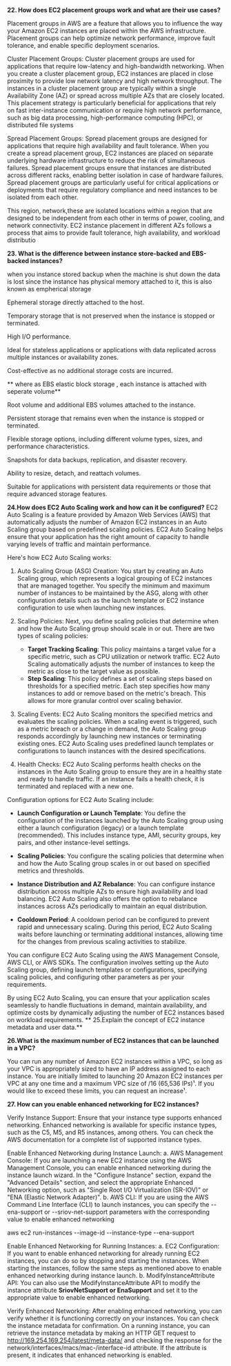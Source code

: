 
**22. How does EC2 placement groups work and what are their use cases?**

Placement groups in AWS are a feature that allows you to influence the way your Amazon EC2 instances are placed within the AWS infrastructure. Placement groups can help optimize network performance, improve fault tolerance, and enable specific deployment scenarios.

Cluster Placement Groups: Cluster placement groups are used for applications that require low-latency and high-bandwidth networking. When you create a cluster placement group, EC2 instances are placed in close proximity to provide low network latency and high network throughput. The instances in a cluster placement group are typically within a single Availability Zone (AZ) or spread across multiple AZs that are closely located. This placement strategy is particularly beneficial for applications that rely on fast inter-instance communication or require high network performance, such as big data processing, high-performance computing (HPC), or distributed file systems


Spread Placement Groups: Spread placement groups are designed for applications that require high availability and fault tolerance. When you create a spread placement group, EC2 instances are placed on separate underlying hardware infrastructure to reduce the risk of simultaneous failures. Spread placement groups ensure that instances are distributed across different racks, enabling better isolation in case of hardware failures. Spread placement groups are particularly useful for critical applications or deployments that require regulatory compliance and need instances to be isolated from each other.


This region, network,these are isolated locations within a region that are designed to be independent from each other in terms of power, cooling, and network connectivity. EC2 instance placement in different AZs follows a process that aims to provide fault tolerance, high availability, and workload distributio


**23. What is the difference between instance store-backed and EBS-backed instances?**

when you instance stored backup when the machine is shut down the data is  lost since the instance has physical memory attached to it, this is also known as empherical storage


Ephemeral storage directly attached to the host.

Temporary storage that is not preserved when the instance is stopped or terminated.

High I/O performance.

Ideal for stateless applications or applications with data replicated across multiple instances or availability zones.

Cost-effective as no additional storage costs are incurred.

**
where as EBS elastic block storage , each instance is attached with seperate volume**

Root volume and additional EBS volumes attached to the instance.

Persistent storage that remains even when the instance is stopped or terminated.

Flexible storage options, including different volume types, sizes, and performance characteristics.

Snapshots for data backups, replication, and disaster recovery.

Ability to resize, detach, and reattach volumes.

Suitable for applications with persistent data requirements or those that require advanced storage features.


**24.How does EC2 Auto Scaling work and how can it be configured?**
EC2 Auto Scaling is a feature provided by Amazon Web Services (AWS) that automatically adjusts the number of Amazon EC2 instances in an Auto Scaling group based on predefined scaling policies. EC2 Auto Scaling helps ensure that your application has the right amount of capacity to handle varying levels of traffic and maintain performance.

Here's how EC2 Auto Scaling works:

1. Auto Scaling Group (ASG) Creation: You start by creating an Auto Scaling group, which represents a logical grouping of EC2 instances that are managed together. You specify the minimum and maximum number of instances to be maintained by the ASG, along with other configuration details such as the launch template or EC2 instance configuration to use when launching new instances.

2. Scaling Policies: Next, you define scaling policies that determine when and how the Auto Scaling group should scale in or out. There are two types of scaling policies:
   - **Target Tracking Scaling**: This policy maintains a target value for a specific metric, such as CPU utilization or network traffic. EC2 Auto Scaling automatically adjusts the number of instances to keep the metric as close to the target value as possible.
   - **Step Scaling**: This policy defines a set of scaling steps based on thresholds for a specified metric. Each step specifies how many instances to add or remove based on the metric's breach. This allows for more granular control over scaling behavior.

3. Scaling Events: EC2 Auto Scaling monitors the specified metrics and evaluates the scaling policies. When a scaling event is triggered, such as a metric breach or a change in demand, the Auto Scaling group responds accordingly by launching new instances or terminating existing ones. EC2 Auto Scaling uses predefined launch templates or configurations to launch instances with the desired specifications.

4. Health Checks: EC2 Auto Scaling performs health checks on the instances in the Auto Scaling group to ensure they are in a healthy state and ready to handle traffic. If an instance fails a health check, it is terminated and replaced with a new one.

Configuration options for EC2 Auto Scaling include:

- **Launch Configuration or Launch Template**: You define the configuration of the instances launched by the Auto Scaling group using either a launch configuration (legacy) or a launch template (recommended). This includes instance type, AMI, security groups, key pairs, and other instance-level settings.

- **Scaling Policies**: You configure the scaling policies that determine when and how the Auto Scaling group scales in or out based on specified metrics and thresholds.

- **Instance Distribution and AZ Rebalance**: You can configure instance distribution across multiple AZs to ensure high availability and load balancing. EC2 Auto Scaling also offers the option to rebalance instances across AZs periodically to maintain an equal distribution.

- **Cooldown Period**: A cooldown period can be configured to prevent rapid and unnecessary scaling. During this period, EC2 Auto Scaling waits before launching or terminating additional instances, allowing time for the changes from previous scaling activities to stabilize.

You can configure EC2 Auto Scaling using the AWS Management Console, AWS CLI, or AWS SDKs. The configuration involves setting up the Auto Scaling group, defining launch templates or configurations, specifying scaling policies, and configuring other parameters as per your requirements.

By using EC2 Auto Scaling, you can ensure that your application scales seamlessly to handle fluctuations in demand, maintain availability, and optimize costs by dynamically adjusting the number of EC2 instances based on workload requirements.
**
25.Explain the concept of EC2 instance metadata and user data.**


**26.What is the maximum number of EC2 instances that can be launched in a VPC?**

You can run any number of Amazon EC2 instances within a VPC, so long as your VPC is appropriately sized to have an IP address assigned to each instance. You are initially limited to launching 20 Amazon EC2 instances per VPC at any one time and a maximum VPC size of /16 (65,536 IPs)¹. If you would like to exceed these limits, you can request an increase¹.


**27. How can you enable enhanced networking for EC2 instances?**

Verify Instance Support: Ensure that your instance type supports enhanced networking. Enhanced networking is available for specific instance types, such as the C5, M5, and R5 instances, among others. You can check the AWS documentation for a complete list of supported instance types.

Enable Enhanced Networking during Instance Launch:
a. AWS Management Console: If you are launching a new EC2 instance using the AWS Management Console, you can enable enhanced networking during the instance launch wizard. In the "Configure Instance" section, expand the "Advanced Details" section, and select the appropriate Enhanced Networking option, such as "Single Root I/O Virtualization (SR-IOV)" or "ENA (Elastic Network Adapter)".
b. AWS CLI: If you are using the AWS Command Line Interface (CLI) to launch instances, you can specify the --ena-support or --sriov-net-support parameters with the corresponding value to enable enhanced networking

aws ec2 run-instances --image-id <image-id> --instance-type <instance-type> --ena-support

Enable Enhanced Networking for Running Instances:
a. EC2 Configuration: If you want to enable enhanced networking for already running EC2 instances, you can do so by stopping and starting the instances. When starting the instances, follow the same steps as mentioned above to enable enhanced networking during instance launch.
b. ModifyInstanceAttribute API: You can also use the ModifyInstanceAttribute API to modify the instance attribute **SriovNetSupport or EnaSupport** and set it to the appropriate value to enable enhanced networking.

Verify Enhanced Networking: After enabling enhanced networking, you can verify whether it is functioning correctly on your instances. You can check the instance metadata for confirmation. On a running instance, you can retrieve the instance metadata by making an HTTP GET request to http://169.254.169.254/latest/meta-data/ and checking the response for the network/interfaces/macs/mac-<mac-address>/interface-id attribute. If the attribute is present, it indicates that enhanced networking is enabled.









